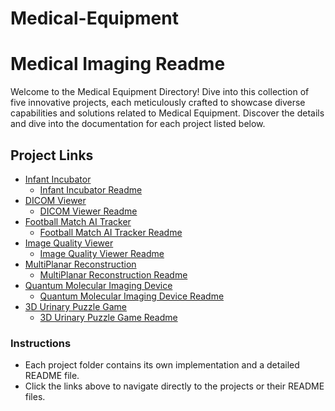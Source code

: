 # Medical-Equipment

# Medical Imaging Readme

Welcome to the Medical Equipment Directory! Dive into this collection of five innovative projects, each meticulously crafted to showcase diverse capabilities and solutions related to Medical Equipment. Discover the details and dive into the documentation for each project listed below.

## Project Links

- [Infant Incubator](Infant-Incubator)
  - [Infant Incubator Readme](Infant-Incubator/README.md)
- [DICOM Viewer](https://github.com/MonaElkhouly/Anatomy-Based-Imaging/tree/main/DICOM_Viewer)
  - [DICOM Viewer Readme](https://github.com/MonaElkhouly/Anatomy-Based-Imaging/blob/main/DICOM_Viewer/README.md)
- [Football Match AI Tracker](https://github.com/MonaElkhouly/Anatomy-Based-Imaging/tree/main/Football_AITracker)
  - [Football Match AI Tracker Readme](https://github.com/MonaElkhouly/Anatomy-Based-Imaging/blob/main/Football_AITracker/README.md)
- [Image Quality Viewer](https://github.com/MonaElkhouly/Anatomy-Based-Imaging/tree/main/Image_Quality_Viewer)
  - [Image Quality Viewer Readme](https://github.com/MonaElkhouly/Anatomy-Based-Imaging/tree/main/Image_Quality_Viewer#readme)
- [MultiPlanar Reconstruction](https://github.com/MonaElkhouly/Anatomy-Based-Imaging/tree/main/MultiPlanar-Reconstruction)
  - [MultiPlanar Reconstruction Readme](https://github.com/MonaElkhouly/Anatomy-Based-Imaging/blob/main/MultiPlanar-Reconstruction/README.md)
- [Quantum Molecular Imaging Device](https://github.com/MonaElkhouly/Anatomy-Based-Imaging/tree/main/Quantum%20Molecular%20Imaging%20Device)
  - [Quantum Molecular Imaging Device Readme](https://github.com/MonaElkhouly/Anatomy-Based-Imaging/blob/main/Quantum%20Molecular%20Imaging%20Device/README.md)
- [3D Urinary Puzzle Game](https://github.com/MonaElkhouly/Anatomy-Based-Imaging/tree/main/Urinary%20System%20Unity%20Puzzle)
  - [3D Urinary Puzzle Game Readme](https://github.com/MonaElkhouly/Anatomy-Based-Imaging/blob/main/Urinary%20System%20Unity%20Puzzle/README.md)

### Instructions
- Each project folder contains its own implementation and a detailed README file.
- Click the links above to navigate directly to the projects or their README files.


 
